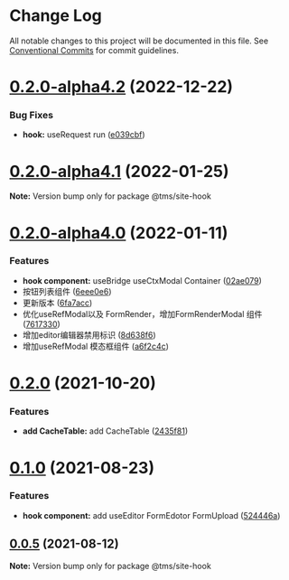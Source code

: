 # Change Log

All notable changes to this project will be documented in this file.
See [Conventional Commits](https://conventionalcommits.org) for commit guidelines.

# [0.2.0-alpha4.2](https://git.taimei.com/hospital/site-front-repo/compare/@tms/site-hook@0.2.0-alpha4.1...@tms/site-hook@0.2.0-alpha4.2) (2022-12-22)


### Bug Fixes

* **hook:** useRequest run ([e039cbf](https://git.taimei.com/hospital/site-front-repo/commits/e039cbf583767317e361a087877c4048f858d6eb))





# [0.2.0-alpha4.1](https://git.taimei.com/hospital/site-front-repo/compare/@tms/site-hook@0.2.0-alpha4.0...@tms/site-hook@0.2.0-alpha4.1) (2022-01-25)

**Note:** Version bump only for package @tms/site-hook





# [0.2.0-alpha4.0](http://git.taimei.com/hospital/site-front-repo/compare/@tms/site-hook@0.2.0...@tms/site-hook@0.2.0-alpha4.0) (2022-01-11)


### Features

* **hook component:** useBridge useCtxModal Container ([02ae079](http://git.taimei.com/hospital/site-front-repo/commits/02ae0793a737b0ede40e5e56c5877f81924d966f))
* 按钮列表组件 ([6eee0e6](http://git.taimei.com/hospital/site-front-repo/commits/6eee0e6b1ba4aa49d38f883188510a7afa12bbec))
* 更新版本 ([6fa7acc](http://git.taimei.com/hospital/site-front-repo/commits/6fa7acc7220fdb8a65b9400eae938b8e67469d7b))
* 优化useRefModal以及 FormRender，增加FormRenderModal 组件 ([7617330](http://git.taimei.com/hospital/site-front-repo/commits/7617330cdfeb2506fbbd129497665b1b12b5b610))
* 增加editor编辑器禁用标识 ([8d638f6](http://git.taimei.com/hospital/site-front-repo/commits/8d638f67b08db6b5e87d051dbfaf1bd4360b7a70))
* 增加useRefModal  模态框组件 ([a6f2c4c](http://git.taimei.com/hospital/site-front-repo/commits/a6f2c4ce14fe600a14f5f424264b54f3ab3798f6))





# [0.2.0](https://git.taimei.com/hospital/site-front-repo/compare/@tms/site-hook@0.1.0...@tms/site-hook@0.2.0) (2021-10-20)


### Features

* **add CacheTable:** add CacheTable ([2435f81](https://git.taimei.com/hospital/site-front-repo/commits/2435f81ef987d76f2542265129ec5a1012542862))





# [0.1.0](https://git.taimei.com/hospital/site-front-repo/compare/@tms/site-hook@0.0.5...@tms/site-hook@0.1.0) (2021-08-23)


### Features

* **hook component:** add useEditor FormEdotor FormUpload ([524446a](https://git.taimei.com/hospital/site-front-repo/commits/524446aaa8b359bfa5c5be731aa53ff8d03b4f9c))





## [0.0.5](https://git.taimei.com/hospital/site-front-repo/compare/@tms/site-hook@0.0.4...@tms/site-hook@0.0.5) (2021-08-12)

**Note:** Version bump only for package @tms/site-hook
